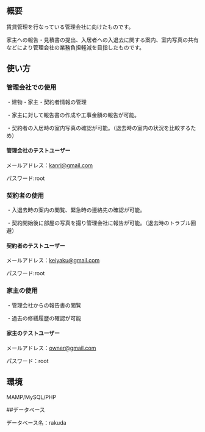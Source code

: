 ## 概要

賃貸管理を行なっている管理会社に向けたものです。

家主への報告・見積書の提出、入居者への入退去に関する案内、室内写真の共有などにより管理会社の業務負担軽減を目指したものです。

## 使い方
### 管理会社での使用

 ・建物・家主・契約者情報の管理

 ・家主に対して報告書の作成や工事金額の報告が可能。

 ・契約者の入居時の室内写真の確認が可能。（退去時の室内の状況を比較するため）

#### 管理会社のテストユーザー

メールアドレス：kanri@gmail.com

パスワード:root

### 契約者の使用

・入退去時の案内の閲覧、緊急時の連絡先の確認が可能。

・契約開始後に部屋の写真を撮り管理会社に報告が可能。（退去時のトラブル回避）

#### 契約者のテストユーザー

メールアドレス：keiyaku@gmail.com

パスワード:root

### 家主の使用

・管理会社からの報告書の閲覧

・過去の修繕履歴の確認が可能

#### 家主のテストユーザー

メールアドレス：owner@gmail.com

パスワード：root

## 環境

MAMP/MySQL/PHP

##データベース

データベース名：rakuda

